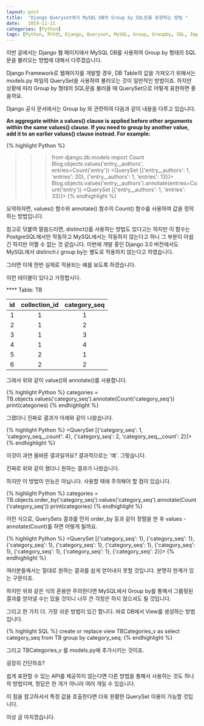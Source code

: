```yaml
---
layout: post
title:  "Django Queryset에서 MySQL DB의 Group by SQL문을 표현하는 방법 "
date:   2019-11-11
categories: [Python]
tags: [Python, 파이썬, Django, Queryset, MySQL, Group, Groupby, SQL, Implementation]
---
```


이번 글에서는 Django 웹 페이지에서 MySQL DB를 사용하여 Group by 형태의 SQL문을 불러오는 방법에 대해서 다루겠습니다.

Django Framework로 웹페이지를 개발할 경우, DB Table의 값을 가져오기 위해서는 models.py 파일의 QuerySet을 사용하여 불러오는 것이 일반적인 방법이죠. 하지만 상황에 따라 Group by 형태의 SQL문을 불러올 때 QuerySet으로 어떻게 표현하면 좋을까요. 

Django 공식 문서에서는 Group by 와 관련하여 다음과 같이 내용을 다루고 있습니다.

<b>An aggregate within a values() clause is applied before other arguments within the same values() clause. If you need to group by another value, add it to an earlier values() clause instead. For example:</b>

{% highlight Python %}
>>> from django.db.models import Count
>>> Blog.objects.values('entry__authors', entries=Count('entry'))
<QuerySet [{'entry__authors': 1, 'entries': 20}, {'entry__authors': 1, 'entries': 13}]>
>>> Blog.objects.values('entry__authors').annotate(entries=Count('entry'))
<QuerySet [{'entry__authors': 1, 'entries': 33}]>
{% endhighlight %}

요약하자면, values() 함수와 annotate() 함수의 Count() 함수를 사용하여 값을 정의하는 방법입니다.

참고로 덧붙여 말씀드리면, distinct()를 사용하는 방법도 있다고는 하지만 이 함수는 PostgreSQL에서만 작동하고 MySQL에서는 작동하지 않는다고 하니 그 부분이 아쉽긴 하지만 어쩔 수 없는 것 같습니다. 이번에 개발 중인 Django 3.0 버전에서도 MySQL에서 distinct나 group by는 별도로 적용하지 않는다고 하였습니다.


그러면 이제 한번 실제로 적용되는 예를 보도록 하겠습니다.

이런 테이블이 있다고 가정합시다.

**** Table: TB

| id | collection_id | category_seq |
|:---:|:---:|:---:|
| 1 | 1 | 1 |
| 2 | 1 | 2 |
| 3 | 1 | 3 |
| 4 | 1 | 4 |
| 5 | 2 | 1 |
| 6 | 2 | 2 |

그래서 위와 같이 value()와 annotate()를 사용합니다.

{% highlight Python %}
categories = TB.objects.values('category_seq').annotate(Count('category_seq'))
print(categories)
{% endhighlight %}

그랬더니 진짜로 결과가 아래와 같이 나왔습니다.

{% highlight Python %}
<QuerySet [{'category_seq': 1, 'category_seq__count': 4}, {'category_seq': 2, 'category_seq__count': 2}]>
{% endhighlight %}

이것이 과연 올바른 결과일까요? 결과적으로는 '예'. 그렇습니다.

진짜로 위와 같이 했더니 원하는 결과가 나왔습니다.

하지만 이 방법이 만능은 아닙니다. 사용할 때에 주의해야 할 점이 있습니다.

{% highlight Python %}
categories = TB.objects.order_by('category_seq').values('category_seq').annotate(Count('category_seq'))
print(categories)
{% endhighlight %}

이런 식으로, QuerySets 결과를 먼저 order_by 등과 같이 정렬을 한 후 values - annotate(Count)를 하면 어떻게 될까요.

{% highlight Python %}
<QuerySet [{'category_seq': 1}, {'category_seq': 1}, {'category_seq': 1}, {'category_seq': 1}, {'category_seq': 1}, {'category_seq': 1}, {'category_seq': 1}, {'category_seq': 1}, {'category_seq': 2}]>
{% endhighlight %}

여러분들께서는 절대로 원하는 결과를 쉽게 얻어내지 못할 것입니다. 분명히 한계가 있는 구문이죠.

하지만 위와 같은 식의 혼용만 주의한다면 MySQL에서 Group by를 통해서 그룹핑된 결과를 얻어낼 수는 있을 것이니 너무 큰 걱정은 하지 않으셔도 될 것입니다.

그리고 한 가지 더. 가장 쉬운 방법이 있긴 합니다. 바로 DB에서 View를 생성하는 방법입니다.

{% highlight SQL %}
create or replace view TBCategories_v as
    select category_seq
      from TB
     group by category_seq;
{% endhighlight %}

그리고 TBCategories_v 를 models.py에 추가시키는 것이죠.

굉장히 간단하죠?

쉽게 표현할 수 있는 API를 제공하지 않는다면 다른 방법을 통해서 사용하는 것도 하나의 방법이며, 정답은 한 개가 아니라 여러 개일 수 있습니다.

이 점을 참고하셔서 특정 값을 호출한다면 더욱 원활한 QuerySet 이용이 가능할 것입니다.

이상 글 마치겠습니다.